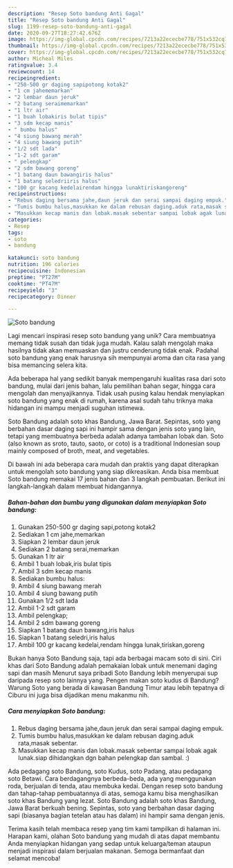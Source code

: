 ```yaml
---
description: "Resep Soto bandung Anti Gagal"
title: "Resep Soto bandung Anti Gagal"
slug: 1199-resep-soto-bandung-anti-gagal
date: 2020-09-27T18:27:42.676Z
image: https://img-global.cpcdn.com/recipes/7213a22ececbe778/751x532cq70/soto-bandung-foto-resep-utama.jpg
thumbnail: https://img-global.cpcdn.com/recipes/7213a22ececbe778/751x532cq70/soto-bandung-foto-resep-utama.jpg
cover: https://img-global.cpcdn.com/recipes/7213a22ececbe778/751x532cq70/soto-bandung-foto-resep-utama.jpg
author: Micheal Miles
ratingvalue: 3.4
reviewcount: 14
recipeingredient:
- "250-500 gr daging sapipotong kotak2"
- "1 cm jahememarkan"
- "2 lembar daun jeruk"
- "2 batang seraimemarkan"
- "1 ltr air"
- "1 buah lobakiris bulat tipis"
- "3 sdm kecap manis"
- " bumbu halus"
- "4 siung bawang merah"
- "4 siung bawang putih"
- "1/2 sdt lada"
- "1-2 sdt garam"
- " pelengkap"
- "2 sdm bawang goreng"
- "1 batang daun bawangiris halus"
- "1 batang seledriiris halus"
- "100 gr kacang kedelairendam hingga lunaktiriskangoreng"
recipeinstructions:
- "Rebus daging bersama jahe,daun jeruk dan serai sampai daging empuk."
- "Tumis bumbu halus,masukkan ke dalam rebusan daging.aduk rata,masak sebentar."
- "Masukkan kecap manis dan lobak.masak sebentar sampai lobak agak lunak.siap dihidangkan dgn bahan pelengkap dan sambal. :)"
categories:
- Resep
tags:
- soto
- bandung

katakunci: soto bandung 
nutrition: 196 calories
recipecuisine: Indonesian
preptime: "PT27M"
cooktime: "PT47M"
recipeyield: "3"
recipecategory: Dinner

---
```



![Soto bandung](https://img-global.cpcdn.com/recipes/7213a22ececbe778/751x532cq70/soto-bandung-foto-resep-utama.jpg)

Lagi mencari inspirasi resep soto bandung yang unik? Cara membuatnya memang tidak susah dan tidak juga mudah. Kalau salah mengolah maka hasilnya tidak akan memuaskan dan justru cenderung tidak enak. Padahal soto bandung yang enak harusnya sih mempunyai aroma dan cita rasa yang bisa memancing selera kita.

Ada beberapa hal yang sedikit banyak mempengaruhi kualitas rasa dari soto bandung, mulai dari jenis bahan, lalu pemilihan bahan segar, hingga cara mengolah dan menyajikannya. Tidak usah pusing kalau hendak menyiapkan soto bandung yang enak di rumah, karena asal sudah tahu triknya maka hidangan ini mampu menjadi suguhan istimewa.

Soto Bandung adalah soto khas Bandung, Jawa Barat. Sepintas, soto yang berbahan dasar daging sapi ini hampir sama dengan jenis soto yang lain, tetapi yang membuatnya berbeda adalah adanya tambahan lobak dan. Soto (also known as sroto, tauto, saoto, or coto) is a traditional Indonesian soup mainly composed of broth, meat, and vegetables.


Di bawah ini ada beberapa cara mudah dan praktis yang dapat diterapkan untuk mengolah soto bandung yang siap dikreasikan. Anda bisa membuat Soto bandung memakai 17 jenis bahan dan 3 langkah pembuatan. Berikut ini langkah-langkah dalam membuat hidangannya.

<!--inarticleads1-->

##### Bahan-bahan dan bumbu yang digunakan dalam menyiapkan Soto bandung:

1. Gunakan 250-500 gr daging sapi,potong kotak2
1. Sediakan 1 cm jahe,memarkan
1. Siapkan 2 lembar daun jeruk
1. Sediakan 2 batang serai,memarkan
1. Gunakan 1 ltr air
1. Ambil 1 buah lobak,iris bulat tipis
1. Ambil 3 sdm kecap manis
1. Sediakan  bumbu halus:
1. Ambil 4 siung bawang merah
1. Ambil 4 siung bawang putih
1. Gunakan 1/2 sdt lada
1. Ambil 1-2 sdt garam
1. Ambil  pelengkap;
1. Ambil 2 sdm bawang goreng
1. Siapkan 1 batang daun bawang,iris halus
1. Siapkan 1 batang seledri,iris halus
1. Ambil 100 gr kacang kedelai,rendam hingga lunak,tiriskan,goreng


Bukan hanya Soto Bandung saja, tapi ada berbagai macam soto di sini. Ciri khas dari Soto Bandung adalah pemakaian lobak untuk menemani daging sapi dan masih Menurut saya pribadi Soto Bandung lebih menyerupai sup daripada resep soto lainnya yang. Pengen makan soto kudus di Bandung? Warung Soto yang berada di kawasan Bandung Timur atau lebih tepatnya di Ciburu ini juga bisa dijadikan menu makanmu nih. 

<!--inarticleads2-->

##### Cara menyiapkan Soto bandung:

1. Rebus daging bersama jahe,daun jeruk dan serai sampai daging empuk.
1. Tumis bumbu halus,masukkan ke dalam rebusan daging.aduk rata,masak sebentar.
1. Masukkan kecap manis dan lobak.masak sebentar sampai lobak agak lunak.siap dihidangkan dgn bahan pelengkap dan sambal. :)


Ada pedagang soto Bandung, soto Kudus, soto Padang, atau pedagang soto Betawi. Cara berdagangnya berbeda-beda, ada yang menggunakan roda, berjualan di tenda, atau membuka kedai. Dengan resep soto bandung dan tahap-tahap pembuatannya di atas, semoga kamu bisa menghasilkan soto khas Bandung yang lezat. Soto Bandung adalah soto khas Bandung, Jawa Barat berkuah bening. Sepintas, soto yang berbahan dasar daging sapi (biasanya bagian tetelan atau has dalam) ini hampir sama dengan jenis. 

Terima kasih telah membaca resep yang tim kami tampilkan di halaman ini. Harapan kami, olahan Soto bandung yang mudah di atas dapat membantu Anda menyiapkan hidangan yang sedap untuk keluarga/teman ataupun menjadi inspirasi dalam berjualan makanan. Semoga bermanfaat dan selamat mencoba!
